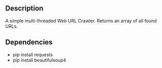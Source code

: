 ## Description

A simple multi-threaded Web URL Crawler. Returns an array of all found URLs.

## Dependencies

- pip install requests
- pip install beautifulsoup4
